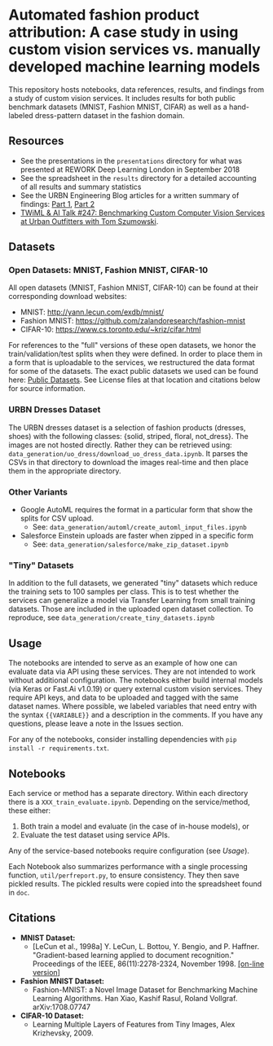 # Automated fashion product attribution: A case study in using custom vision services vs. manually developed machine learning models

This repository hosts notebooks, data references, results, and findings from a study of custom vision services. It includes results for both public benchmark datasets (MNIST, Fashion MNIST, CIFAR) as well as a hand-labeled dress-pattern dataset in the fashion domain.

## Resources

* See the presentations in the `presentations` directory for what was presented at REWORK Deep Learning London in September 2018
* See the spreadsheet in the `results` directory for a detailed accounting of all results and summary statistics
* See the URBN Engineering Blog articles for a written summary of findings: [Part 1](https://medium.com/@tszumowski/exploring-custom-vision-services-for-automated-fashion-product-attribution-part-1-1795457dce9), [Part 2](https://medium.com/@tszumowski/exploring-custom-vision-services-for-automated-fashion-product-attribution-part-2-2c928902db47)
* [TWiML & AI Talk #247: Benchmarking Custom Computer Vision Services at Urban Outfitters with Tom Szumowski](https://twimlai.com/twiml-talk-247-benchmarking-custom-computer-vision-services-at-urban-outfitters-with-tom-szumowski/).

## Datasets

### Open Datasets: MNIST, Fashion MNIST, CIFAR-10

All open datasets (MNIST, Fashion MNIST, CIFAR-10) can be found at their corresponding download websites:
* MNIST: http://yann.lecun.com/exdb/mnist/
* Fashion MNIST: https://github.com/zalandoresearch/fashion-mnist
* CIFAR-10: https://www.cs.toronto.edu/~kriz/cifar.html

For references to the "full" versions of these open datasets, we honor the train/validation/test splits when they were defined. In order to place them in a form that is uploadable to the services, we restructured the data format for some of the datasets. The exact public datasets we used can be found here: [Public Datasets](https://www.dropbox.com/sh/4cbhanngra1om3e/AAB6wxWF-fcKnGtAp4oiSHK-a?dl=0). See License files at that location and citations below for source information.

### URBN Dresses Dataset

The URBN dresses dataset is a selection of fashion products (dresses, shoes) with the following classes: {solid, striped, floral, not_dress}. The images are not hosted directly. Rather they can be retrieved using: `data_generation/uo_dress/download_uo_dress_data.ipynb`. It parses the CSVs in that directory to download the images real-time and then place them in the appropriate directory. 

### Other Variants

* Google AutoML requires the format in a particular form that show the splits for CSV upload. 
  * See: `data_generation/automl/create_automl_input_files.ipynb`
* Salesforce Einstein uploads are faster when zipped in a specific form
  * See: `data_generation/salesforce/make_zip_dataset.ipynb`

### "Tiny" Datasets

In addition to the full datasets, we generated "tiny" datasets which reduce the training sets to 100 samples per class. This is to test whether the services can generalize a model via Transfer Learning from small training datasets. Those are included in the uploaded open dataset collection. To reproduce, see `data_generation/create_tiny_datasets.ipynb`

## Usage

The notebooks are intended to serve as an example of how one can evaluate data via API using these services. They are not intended to work without additional configuration. The notebooks either build internal models (via Keras or Fast.Ai v1.0.19) or query external custom vision services. They require API keys, and data to be uploaded and tagged with the same dataset names. Where possible, we labeled variables that need entry with the syntax `{{VARIABLE}}` and a description in the comments. If you have any questions, please leave a note in the Issues section.

For any of the notebooks, consider installing dependencies with `pip install -r requirements.txt`.

## Notebooks

Each service or method has a separate directory. Within each directory there is a `XXX_train_evaluate.ipynb`. Depending on the service/method, these either:
1. Both train a model and evaluate (in the case of in-house models), or
2. Evaluate the test dataset using service APIs.

Any of the service-based notebooks require configuration (see _Usage_). 

Each Notebook also summarizes performance with a single processing function, `util/perfreport.py`, to ensure consistency. They then save pickled results. The pickled results were copied into the spreadsheet found in `doc`. 

## Citations

* **MNIST Dataset:**
  * [LeCun et al., 1998a] Y. LeCun, L. Bottou, Y. Bengio, and P. Haffner. "Gradient-based learning applied to document recognition." Proceedings of the IEEE, 86(11):2278-2324, November 1998. [[on-line version]](http://yann.lecun.com/exdb/publis/index.html#lecun-98)
* **Fashion MNIST Dataset:**
  * Fashion-MNIST: a Novel Image Dataset for Benchmarking Machine Learning Algorithms. Han Xiao, Kashif Rasul, Roland Vollgraf. arXiv:1708.07747
* **CIFAR-10 Dataset:**
  * Learning Multiple Layers of Features from Tiny Images, Alex Krizhevsky, 2009.
